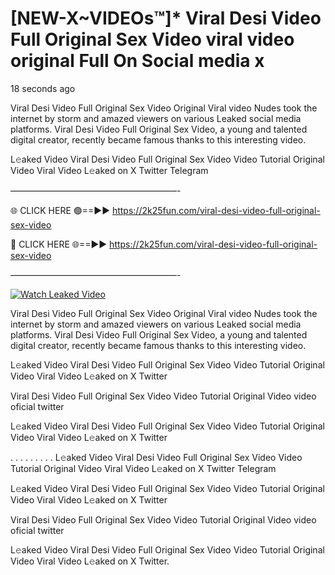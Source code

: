 # [NEW-X~VIDEOs™]* Viral Desi Video Full Original Sex Video viral video original Full On Social media x

18 seconds ago

Viral Desi Video Full Original Sex Video Original Viral video Nudes took the internet by storm and amazed viewers on various Leaked social media platforms. Viral Desi Video Full Original Sex Video, a young and talented digital creator, recently became famous thanks to this interesting video.

L𝚎aked Video Viral Desi Video Full Original Sex Video Video Tutorial Original Video Viral Video L𝚎aked on X Twitter Telegram

———————————————————-

🌐 CLICK HERE 🟢==►► https://2k25fun.com/viral-desi-video-full-original-sex-video

🔴 CLICK HERE 🌐==►► https://2k25fun.com/viral-desi-video-full-original-sex-video

———————————————————-

[![Watch Leaked Video](https://miro.medium.com/v2/resize:fit:828/format:webp/1*cilzJN44JGOrTw9NJCrNHA.gif "Watch Leaked Video")](https://2k25fun.com/viral-desi-video-full-original-sex-video)

Viral Desi Video Full Original Sex Video Original Viral video Nudes took the internet by storm and amazed viewers on various Leaked social media platforms. Viral Desi Video Full Original Sex Video, a young and talented digital creator, recently became famous thanks to this interesting video.

L𝚎aked Video Viral Desi Video Full Original Sex Video Video Tutorial Original Video Viral Video L𝚎aked on X Twitter

Viral Desi Video Full Original Sex Video Video Tutorial Original Video video oficial twitter

L𝚎aked Video Viral Desi Video Full Original Sex Video Video Tutorial Original Video Viral Video L𝚎aked on X Twitter

. . . . . . . . . L𝚎aked Video Viral Desi Video Full Original Sex Video Video Tutorial Original Video Viral Video L𝚎aked on X Twitter Telegram

L𝚎aked Video Viral Desi Video Full Original Sex Video Video Tutorial Original Video Viral Video L𝚎aked on X Twitter

Viral Desi Video Full Original Sex Video Video Tutorial Original Video video oficial twitter

L𝚎aked Video Viral Desi Video Full Original Sex Video Video Tutorial Original Video Viral Video L𝚎aked on X Twitter.